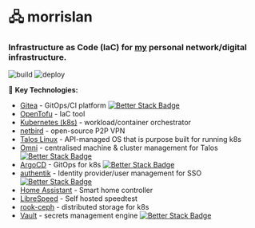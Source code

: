# 🖧 morrislan

### Infrastructure as Code (IaC) for [my](https://maxmorris.io) personal network/digital infrastructure.
![build](https://git.morrislan.net/MorrisLAN/morrislan/actions/workflows/build.yaml/badge.svg?branch=main)
![deploy](https://git.morrislan.net/MorrisLAN/morrislan/actions/workflows/deploy.yaml/badge.svg?branch=main)

🔧 **Key Technologies:**

- [Gitea](https://about.gitea.com/) - GitOps/CI platform [![Better Stack Badge](https://uptime.betterstack.com/status-badges/v3/monitor/1r45s.svg)](https://status.morrislan.net)
- [OpenTofu](https://opentofu.org/) - IaC tool
- [Kubernetes (k8s)](https://kubernetes.io/) - workload/container orchestrator
- [netbird](https://netbird.io/) - open-source P2P VPN
- [Talos Linux](https://www.talos.dev/) - API-managed OS that is purpose built for running k8s
- [Omni](https://omni.siderolabs.com/) - centralised machine & cluster management for Talos [![Better Stack Badge](https://uptime.betterstack.com/status-badges/v3/monitor/1r45u.svg)](https://status.morrislan.net)
- [ArgoCD](https://argo-cd.readthedocs.io/en/stable/) - GitOps for k8s [![Better Stack Badge](https://uptime.betterstack.com/status-badges/v3/monitor/1r45o.svg)](https://status.morrislan.net)
- [authentik](https://goauthentik.io/) - Identity provider/user management for SSO [![Better Stack Badge](https://uptime.betterstack.com/status-badges/v3/monitor/1r45r.svg)](https://status.morrislan.net)
- [Home Assistant](https://www.home-assistant.io/) - Smart home controller
- [LibreSpeed](https://github.com/librespeed/speedtest) - Self hosted speedtest
- [rook-ceph](https://rook.io/) - distributed storage for k8s
- [Vault](https://www.vaultproject.io/) - secrets management engine [![Better Stack Badge](https://uptime.betterstack.com/status-badges/v3/monitor/1r48d.svg)](https://status.morrislan.net)